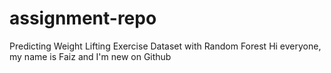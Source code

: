 # assignment-repo
Predicting Weight Lifting Exercise Dataset with Random Forest
Hi everyone, my name is Faiz and I'm new on Github 
